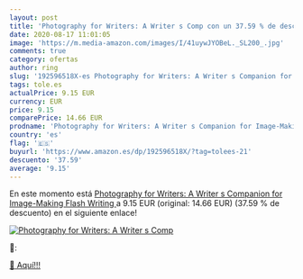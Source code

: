 ```yaml
---
layout: post
title: 'Photography for Writers: A Writer s Comp con un 37.59 % de descuento'
date: 2020-08-17 11:01:05
image: 'https://m.media-amazon.com/images/I/41uywJYOBeL._SL200_.jpg'
comments: true
category: ofertas
author: ring
slug: '192596518X-es Photography for Writers: A Writer s Companion for Image-...'
tags: tole.es
actualPrice: 9.15 EUR
currency: EUR
price: 9.15
comparePrice: 14.66 EUR
prodname: 'Photography for Writers: A Writer s Companion for Image-Making  Flash Writing '
country: 'es'
flag: '🇪🇸'
buyurl: 'https://www.amazon.es/dp/192596518X/?tag=tolees-21'
descuento: '37.59'
average: '9.15'
---
```


En este momento está [Photography for Writers: A Writer s Companion for Image-Making  Flash Writing ](https://www.amazon.es/dp/192596518X/?tag=tolees-21) a 9.15 EUR (original: 14.66 EUR) (37.59 %  de descuento) en el siguiente enlace!

[![Photography for Writers: A Writer s Comp](https://m.media-amazon.com/images/I/41uywJYOBeL._SL200_.jpg)](https://www.amazon.es/dp/192596518X/?tag=tolees-21)

🔎:


[🛒 Aquí!!!](https://www.amazon.es/dp/192596518X/?tag=tolees-21)

